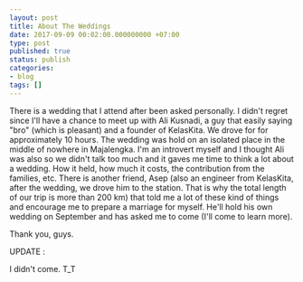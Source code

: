 ```yaml
---
layout: post
title: About The Weddings
date: 2017-09-09 00:02:00.000000000 +07:00
type: post
published: true
status: publish
categories:
- blog
tags: []
---
```


There is a wedding that I attend after been asked personally. I didn't regret since I'll have a chance to meet up with Ali Kusnadi, a guy that easily saying "bro" (which is pleasant) and a founder of KelasKita. We drove for for approximately 10 hours. The wedding was hold on an isolated place in the middle of nowhere in Majalengka. I'm an introvert myself and I thought Ali was also so we didn't talk too much and it gaves me time to think a lot about a wedding. How it held, how much it costs, the contribution from the families, etc. There is another friend, Asep (also an engineer from KelasKita, after the wedding, we drove him to the station. That is why the total length of our trip is more than 200 km) that told me a lot of these kind of things and encourage me to prepare a marriage for myself. He'll hold his own wedding on September and has asked me to come (I'll come to learn more).

Thank you, guys.


UPDATE :

I didn't come. T_T

